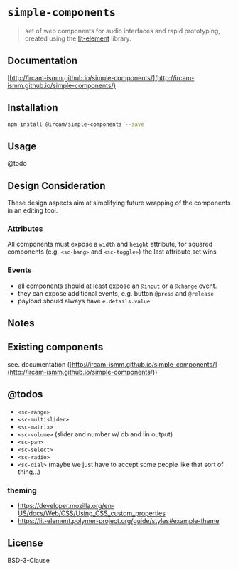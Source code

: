 # `simple-components`

> set of web components for audio interfaces and rapid prototyping, created using the [lit-element](https://lit-element.polymer-project.org/) library.

## Documentation

[http://ircam-ismm.github.io/simple-components/](http://ircam-ismm.github.io/simple-components/)

## Installation

```sh
npm install @ircam/simple-components --save
```

## Usage

@todo

## Design Consideration
  
These design aspects aim at simplifying future wrapping of the components in an editing tool.

### Attributes

All components must expose a `width` and `height` attribute, for squared components (e.g. `<sc-bang>` and `<sc-toggle>`) the last attribute set wins

### Events

- all components should at least expose an `@input` or a `@change` event. 
- they can expose additional events, e.g. button `@press` and `@release`
- payload should always have `e.details.value`

## Notes

## Existing components

see. documentation ([http://ircam-ismm.github.io/simple-components/](http://ircam-ismm.github.io/simple-components/))

## @todos

- `<sc-range>`
- `<sc-multislider>`
- `<sc-matrix>`
- `<sc-volume>` (slider and number w/ db and lin output)
- `<sc-pan>`
- `<sc-select>`
- `<sc-radio>`
- `<sc-dial>` (maybe we just have to accept some people like that sort of thing...)

### theming
  + https://developer.mozilla.org/en-US/docs/Web/CSS/Using_CSS_custom_properties
  + https://lit-element.polymer-project.org/guide/styles#example-theme

## License

BSD-3-Clause
